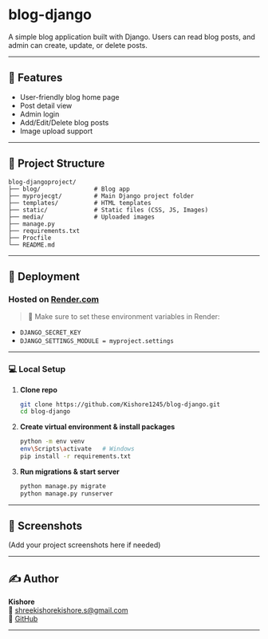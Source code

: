 # blog-django

A simple blog application built with Django. Users can read blog posts, and admin can create, update, or delete posts.

---

## 🔧 Features

- User-friendly blog home page
- Post detail view
- Admin login
- Add/Edit/Delete blog posts
- Image upload support

---

## 📁 Project Structure

```
blog-djangoproject/
├── blog/               # Blog app
├── myprojecgt/         # Main Django project folder
├── templates/          # HTML templates
├── static/             # Static files (CSS, JS, Images)
├── media/              # Uploaded images
├── manage.py
├── requirements.txt
├── Procfile
└── README.md
```

---

## 🚀 Deployment

### Hosted on [Render.com](https://render.com)

> 🔐 Make sure to set these environment variables in Render:
- `DJANGO_SECRET_KEY`
- `DJANGO_SETTINGS_MODULE = myproject.settings`

---

### 💻 Local Setup

1. **Clone repo**  
   ```bash
   git clone https://github.com/Kishore1245/blog-django.git
   cd blog-django
   ```

2. **Create virtual environment & install packages**  
   ```bash
   python -m env venv
   env\Scripts\activate   # Windows
   pip install -r requirements.txt
   ```

3. **Run migrations & start server**
   ```bash
   python manage.py migrate
   python manage.py runserver
   ```

---

## 📸 Screenshots

(Add your project screenshots here if needed)

---

## ✍️ Author

**Kishore**  
📧 shreekishorekishore.s@gmail.com  
🔗 [GitHub](https://github.com/Kishore1245)

---
